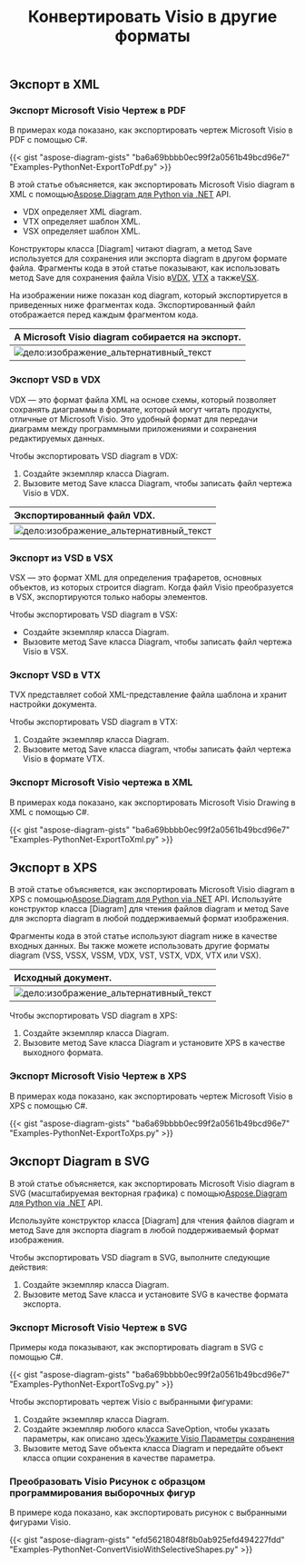 ﻿---
title:  Конвертировать Visio в другие форматы
linktitle:  Конвертировать Visio в другие форматы
type: docs
weight: 40
url: /ru/python-net/convert-visio-to-other-files/
description: В этом разделе показано, как Aspose.Diagram позволяет конвертировать Visio в форматы SVG,XPS,XML,XAML. Преобразование VSD, VSS, VDW, VST, VSDX, VSSX, VSTX, VSDM, VSTM,VSSM в SVG,XPS,XML,0786 с помощью нескольких строк кода1.15,0786.
---
## **Экспорт в XML**
### **Экспорт Microsoft Visio Чертеж в PDF**
В примерах кода показано, как экспортировать чертеж Microsoft Visio в PDF с помощью C#.

{{< gist "aspose-diagram-gists" "ba6a69bbbb0ec99f2a0561b49bcd96e7" "Examples-PythonNet-ExportToPdf.py" >}}

 В этой статье объясняется, как экспортировать Microsoft Visio diagram в XML с помощью[Aspose.Diagram для Python via .NET](https://products.aspose.com/diagram/python-net/) API.

- VDX определяет XML diagram.
- VTX определяет шаблон XML.
- VSX определяет шаблон XML.

 Конструкторы класса [Diagram] читают diagram, а метод Save используется для сохранения или экспорта diagram в другом формате файла. Фрагменты кода в этой статье показывают, как использовать метод Save для сохранения файла Visio в[VDX](https://docs.aspose.com/diagram/python-net/save-visio-document/), [VTX](https://docs.aspose.com/diagram/python-net/save-visio-document/) а также[VSX](https://docs.aspose.com/diagram/python-net/save-visio-document/).

На изображении ниже показан код diagram, который экспортируется в приведенных ниже фрагментах кода. Экспортированный файл отображается перед каждым фрагментом кода.

|**A Microsoft Visio diagram собирается на экспорт.**|
|:- |
|![дело:изображение_альтернативный_текст](how-to-convert-a-visio-diagram_3.png)|

### **Экспорт VSD в VDX**
VDX — это формат файла XML на основе схемы, который позволяет сохранять диаграммы в формате, который могут читать продукты, отличные от Microsoft Visio. Это удобный формат для передачи диаграмм между программными приложениями и сохранения редактируемых данных.

Чтобы экспортировать VSD diagram в VDX:

1. Создайте экземпляр класса Diagram.
1. Вызовите метод Save класса Diagram, чтобы записать файл чертежа Visio в VDX.

|**Экспортированный файл VDX.**|
|:- |
|![дело:изображение_альтернативный_текст](how-to-convert-a-visio-diagram_4.png)|

### **Экспорт из VSD в VSX**
VSX — это формат XML для определения трафаретов, основных объектов, из которых строится diagram. Когда файл Visio преобразуется в VSX, экспортируются только наборы элементов.

Чтобы экспортировать VSD diagram в VSX:

- Создайте экземпляр класса Diagram.
- Вызовите метод Save класса Diagram, чтобы записать файл чертежа Visio в VSX.
### **Экспорт VSD в VTX**
TVX представляет собой XML-представление файла шаблона и хранит настройки документа.

Чтобы экспортировать VSD diagram в VTX:

1. Создайте экземпляр класса Diagram.
1. Вызовите метод Save класса diagram, чтобы записать файл чертежа Visio в формате VTX.
### **Экспорт Microsoft Visio чертежа в XML**
В примерах кода показано, как экспортировать Microsoft Visio Drawing в XML с помощью C#.

{{< gist "aspose-diagram-gists" "ba6a69bbbb0ec99f2a0561b49bcd96e7" "Examples-PythonNet-ExportToXml.py" >}}

## **Экспорт в XPS**
 В этой статье объясняется, как экспортировать Microsoft Visio diagram в XPS с помощью[Aspose.Diagram для Python via .NET](https://products.aspose.com/diagram/python-net/) API.
Используйте конструктор класса [Diagram] для чтения файлов diagram и метод Save для экспорта diagram в любой поддерживаемый формат изображения.

Фрагменты кода в этой статье используют diagram ниже в качестве входных данных. Вы также можете использовать другие форматы diagram (VSS, VSSX, VSSM, VDX, VST, VSTX, VDX, VTX или VSX).

|**Исходный документ.**|
|:- |
|![дело:изображение_альтернативный_текст](how-to-convert-a-visio-diagram_5.png)|


Чтобы экспортировать VSD diagram в XPS:

1. Создайте экземпляр класса Diagram.
1. Вызовите метод Save класса Diagram и установите XPS в качестве выходного формата.
### **Экспорт Microsoft Visio Чертеж в XPS**
В примерах кода показано, как экспортировать чертеж Microsoft Visio в XPS с помощью C#.

{{< gist "aspose-diagram-gists" "ba6a69bbbb0ec99f2a0561b49bcd96e7" "Examples-PythonNet-ExportToXps.py" >}}

## **Экспорт Diagram в SVG**
 В этой статье объясняется, как экспортировать Microsoft Visio diagram в SVG (масштабируемая векторная графика) с помощью[Aspose.Diagram для Python via .NET](https://products.aspose.com/diagram/python-net/) API.

Используйте конструктор класса [Diagram] для чтения файлов diagram и метод Save для экспорта diagram в любой поддерживаемый формат изображения.

Чтобы экспортировать VSD diagram в SVG, выполните следующие действия:

1. Создайте экземпляр класса Diagram.
1. Вызовите метод Save класса и установите SVG в качестве формата экспорта.
### **Экспорт Microsoft Visio Чертеж в SVG**
Примеры кода показывают, как экспортировать diagram в SVG с помощью C#.

{{< gist "aspose-diagram-gists" "ba6a69bbbb0ec99f2a0561b49bcd96e7" "Examples-PythonNet-ExportToSvg.py" >}}

Чтобы экспортировать чертеж Visio с выбранными фигурами:

1. Создайте экземпляр класса Diagram.
1. Создайте экземпляр любого класса SaveOption, чтобы указать параметры, как описано здесь:[Укажите Visio Параметры сохранения](https://docs.aspose.com/diagram/python-net/save-visio-document/#specifying-visio-save-options)
1. Вызовите метод Save объекта класса Diagram и передайте объект класса опции сохранения в качестве параметра.
### **Преобразовать Visio Рисунок с образцом программирования выборочных фигур**
В примере кода показано, как экспортировать рисунок с выбранными фигурами Visio.

{{< gist "aspose-diagram-gists" "efd56218048f8b0ab925efd494227fdd" "Examples-PythonNet-ConvertVisioWithSelectiveShapes.py" >}}